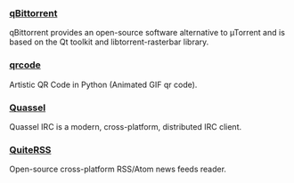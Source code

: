 ### [qBittorrent](https://www.qbittorrent.org/)

qBittorrent provides an open-source software alternative to µTorrent and is based on the Qt toolkit and libtorrent-rasterbar library.

### [**qrcode**](https://github.com/sylnsfar/qrcode)

Artistic QR Code in Python \(Animated GIF qr code\).

### [Quassel](http://quassel-irc.org/)

Quassel IRC is a modern, cross-platform, distributed IRC client.

### [QuiteRSS](https://quiterss.org/)

Open-source cross-platform RSS/Atom news feeds reader.

